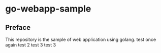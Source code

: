 # go-webapp-sample



## Preface
This repository is the sample of web application using golang.
test once again
test 2
test 3
test 3
